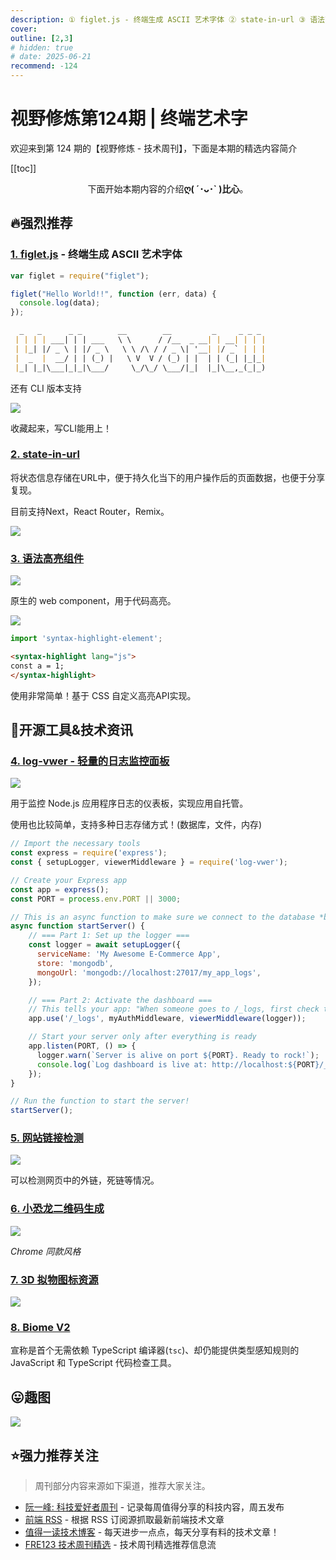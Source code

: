 ```yaml
---
description: ① figlet.js - 终端生成 ASCII 艺术字体 ② state-in-url ③ 语法高亮组件 ④ log-vwer - 轻量的日志监控面板 ⑤ 网站链接检测 ⑥ 小恐龙二维码生成 ⑦ 3D 拟物图标资源 ⑧ Biome V2
cover:
outline: [2,3]
# hidden: true
# date: 2025-06-21
recommend: -124
---
```


# 视野修炼第124期 | 终端艺术字

欢迎来到第 124 期的【视野修炼 - 技术周刊】，下面是本期的精选内容简介

[[toc]]

<center>

下面开始本期内容的介绍**ღ( ´･ᴗ･` )比心**。

</center>

## 🔥强烈推荐

### [1. figlet.js](https://github.com/patorjk/figlet.js) - 终端生成 ASCII 艺术字体

```js
var figlet = require("figlet");

figlet("Hello World!!", function (err, data) {
  console.log(data);
});
```
```md
  _   _      _ _        __        __         _     _ _ _
 | | | | ___| | | ___   \ \      / /__  _ __| | __| | | |
 | |_| |/ _ \ | |/ _ \   \ \ /\ / / _ \| '__| |/ _` | | |
 |  _  |  __/ | | (_) |   \ V  V / (_) | |  | | (_| |_|_|
 |_| |_|\___|_|_|\___/     \_/\_/ \___/|_|  |_|\__,_(_|_)
```

还有 CLI 版本支持

![](https://cdn.upyun.sugarat.top/mdImg/sugar/ac3c43e2426be6df92693bf38a38861c)

收藏起来，写CLI能用上！


### [2. state-in-url](https://state-in-url.dev/)

将状态信息存储在URL中，便于持久化当下的用户操作后的页面数据，也便于分享复现。

目前支持Next，React Router，Remix。

![](https://cdn.upyun.sugarat.top/mdImg/sugar/8136fd31ab264f82c964210030ff4adc)

### [3. 语法高亮组件](https://github.com/andreruffert/syntax-highlight-element)

![](https://cdn.upyun.sugarat.top/mdImg/sugar/4d09e55a4f0efaccce38ebfcfb3ae232)

原生的 web component，用于代码高亮。

![](https://cdn.upyun.sugarat.top/mdImg/sugar/9ebe7cfaa0c9a63f67b6d4bab7244895)

```js
import 'syntax-highlight-element';
```

```html
<syntax-highlight lang="js">
const a = 1;
</syntax-highlight>
```

使用非常简单！基于 CSS 自定义高亮API实现。



## 🔧开源工具&技术资讯
### [4. log-vwer - 轻量的日志监控面板](https://github.com/iamqitmeer/log-vwer)

![](https://cdn.upyun.sugarat.top/mdImg/sugar/b51675437f03617372d20cb01ef1220e)

用于监控 Node.js 应用程序日志的仪表板，实现应用自托管。

使用也比较简单，支持多种日志存储方式！(数据库，文件，内存)
```js
// Import the necessary tools
const express = require('express');
const { setupLogger, viewerMiddleware } = require('log-vwer');

// Create your Express app
const app = express();
const PORT = process.env.PORT || 3000;

// This is an async function to make sure we connect to the database *before* starting the server.
async function startServer() {
    // === Part 1: Set up the logger ===
    const logger = await setupLogger({
      serviceName: 'My Awesome E-Commerce App',
      store: 'mongodb',
      mongoUrl: 'mongodb://localhost:27017/my_app_logs',
    });

    // === Part 2: Activate the dashboard ===
    // This tells your app: "When someone goes to /_logs, first check the password, then show the log dashboard."
    app.use('/_logs', myAuthMiddleware, viewerMiddleware(logger));

    // Start your server only after everything is ready
    app.listen(PORT, () => {
      logger.warn(`Server is alive on port ${PORT}. Ready to rock!`);
      console.log(`Log dashboard is live at: http://localhost:${PORT}/_logs`);
    });
}

// Run the function to start the server!
startServer();
```

### [5. 网站链接检测](https://github.com/isixe/LinkChecker)

![](https://cdn.upyun.sugarat.top/mdImg/sugar/08110ca24d5e7daefa6f651ad08b0803)

可以检测网页中的外链，死链等情况。

### [6. 小恐龙二维码生成](https://liuliangsir.github.io/chromium-style-qrcode-generator-with-wasm/)

![](https://cdn.upyun.sugarat.top/mdImg/sugar/17336bc59518637d6541532256293ba4)

*Chrome 同款风格*

### [7. 3D 拟物图标资源](https://www.thiings.co/things)

![](https://cdn.upyun.sugarat.top/mdImg/sugar/31fcb6d6abb7bc34d05827f1e733aefe)

### [8. Biome V2](https://biomejs.dev/blog/biome-v2/)

宣称是首个无需依赖 TypeScript 编译器(`tsc`)、却仍能提供类型感知规则的 JavaScript 和 TypeScript 代码检查工具。

## 😛趣图

![](https://cdn.upyun.sugarat.top/mdImg/sugar/ecd5925e27f46da327f82c94f2e742f9)

## ⭐️强力推荐关注

> 周刊部分内容来源如下渠道，推荐大家关注。

- [阮一峰: 科技爱好者周刊](https://www.ruanyifeng.com/blog/archives.html) - 记录每周值得分享的科技内容，周五发布
- [前端 RSS](https://fed.chanceyu.com/) - 根据 RSS 订阅源抓取最新前端技术文章
- [值得一读技术博客](https://daily-blog.chlinlearn.top/) - 每天进步一点点，每天分享有料的技术文章！
- [FRE123 技术周刊精选](https://www.fre321.com/weekly) - 技术周刊精选推荐信息流
